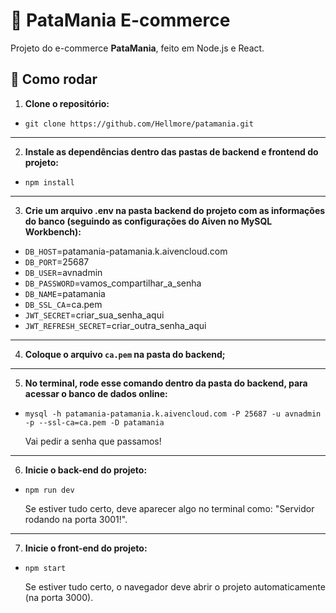# 🐾 PataMania E-commerce

Projeto do e-commerce **PataMania**, feito em Node.js e React.

## 🚀 Como rodar

1. **Clone o repositório:**
- `git clone https://github.com/Hellmore/patamania.git`
---
2. **Instale as dependências dentro das pastas de backend e frontend do projeto:**
- `npm install`
---
3. **Crie um arquivo .env na pasta backend do projeto com as informações do banco (seguindo as configurações do Aiven no MySQL Workbench):**
- `DB_HOST`=patamania-patamania.k.aivencloud.com
- `DB_PORT`=25687
- `DB_USER`=avnadmin
- `DB_PASSWORD`=vamos_compartilhar_a_senha
- `DB_NAME`=patamania
- `DB_SSL_CA`=ca.pem
- `JWT_SECRET`=criar_sua_senha_aqui
- `JWT_REFRESH_SECRET`=criar_outra_senha_aqui
---
4. **Coloque o arquivo `ca.pem` na pasta do backend;**
---
5. **No terminal, rode esse comando dentro da pasta do backend, para acessar o banco de dados online:**
- `mysql -h patamania-patamania.k.aivencloud.com -P 25687 -u avnadmin -p --ssl-ca=ca.pem -D patamania`

	Vai pedir a senha que passamos!
---
6. **Inicie o back-end do projeto:**
 - `npm run dev`

   Se estiver tudo certo, deve aparecer algo no terminal como:
	"Servidor rodando na porta 3001!".
---
7. **Inicie o front-end do projeto:**
 - `npm start`

   Se estiver tudo certo, o navegador deve abrir o projeto automaticamente (na porta 3000).
